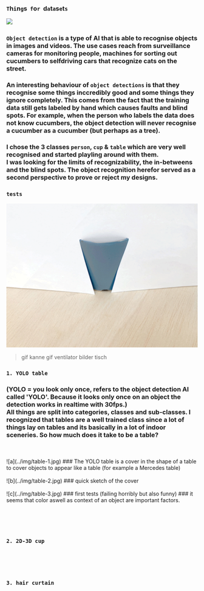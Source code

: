 ### `T`h`i`n`g`s &nbsp;`f`o`r`&nbsp; d`a`t`a`s`e`t`s` 

![](https://pjreddie.com/media/image/Screen_Shot_2016-09-07_at_10.56.09_PM.png)

### `Object detection` is a type of AI that is able to recognise objects in images and videos. The use cases reach from surveillance cameras for monitoring people, machines for sorting out cucumbers to selfdriving cars that recognize cats on the street. 
### An interesting behaviour of `object detections` is that they recognise some things inccredibly good and some things they ignore completely. This comes from the fact that the training data still gets labeled by hand which causes faults and blind spots. For example, when the person who labels the data does not know cucumbers, the object detection will never recognise a cucumber as a cucumber (but perhaps as a tree). 

### I chose the 3 classes `person`, `cup` & `table` which are very well recognised and started playling around with them. <br> I was looking for the limits of recognizability, the in-betweens and the blind spots. The object recognition herefor served as a second perspective to prove or reject my designs.

### `tests`
![a](img/tasse.gif)  

> gif kanne
> gif ventilator
> bilder tisch


### `1. YOLO table` 
### (YOLO = you look only once, refers to the object detection AI called 'YOLO'. Because it looks only once on an object the detection works in realtime with 30fps.) <br> All things are split into categories, classes and sub-classes. I recognized that tables are a well trained class since a lot of things lay on tables and its basically in a lot of indoor sceneries. So how much does it take to be a table?
<br>
<br>
![a](../img/table-1.jpg)  
### The YOLO table is a cover in the shape of a table to cover objects to appear like a table  
(for example a Mercedes table)  
<br>
<br>
![b](../img/table-2.jpg)  
### quick sketch of the cover
<br>
<br>
![c](../img/table-3.jpg)
### first tests (failing horribly but also funny)
### it seems that color aswell as context of an object are important factors.


<br><br><br>  

### `2. 2D-3D cup`

<br><br><br>  

### `3. hair curtain` 

<br><br><br>  
